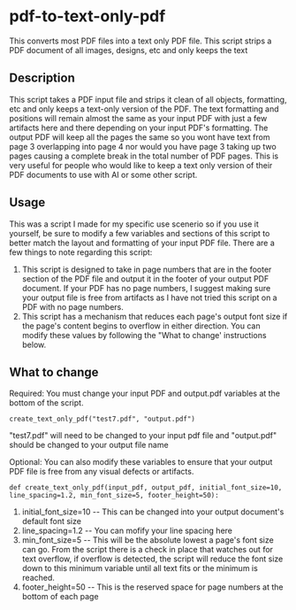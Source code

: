 # pdf-to-text-only-pdf
This converts most PDF files into a text only PDF file. This script strips a PDF document of all images, designs, etc and only keeps the text

## Description 
This script takes a PDF input file and strips it clean of all objects, formatting, etc and only keeps a text-only version of the PDF. The text formatting and positions will remain almost the same as your input PDF with just a few artifacts here and there depending on your input PDF's formatting. The output PDF will keep all the pages the same so you wont have text from page 3 overlapping into page 4 nor would you have page 3 taking up two pages causing a complete break in the total number of PDF pages. This is very useful for people who would like to keep a text only version of their PDF documents to use with AI or some other script.

## Usage
This was a script I made for my specific use scenerio so if you use it yourself, be sure to modify a few variables and sections of this script to better match the layout and formatting of your input PDF file.
There are a few things to note regarding this script:
1. This script is designed to take in page numbers that are in the footer section of the PDF file and output it in the footer of your output PDF document. If your PDF has no page numbers, I suggest making sure your output file is free from artifacts as I have not tried this script on a PDF with no page numbers.
2. This script has a mechanism that reduces each page's output font size if the page's content begins to overflow in either direction. You can modify these values by following the "What to change' instructions below.

## What to change

Required:
You must change your input PDF and output.pdf variables at the bottom of the script.
```
create_text_only_pdf("test7.pdf", "output.pdf")
```
"test7.pdf" will need to be changed to your input pdf file and "output.pdf" should be changed to your output file name


Optional:
You can also modify these variables to ensure that your output PDF file is free from any visual defects or artifacts. 
```
def create_text_only_pdf(input_pdf, output_pdf, initial_font_size=10, line_spacing=1.2, min_font_size=5, footer_height=50):
```

1. initial_font_size=10  -- This can be changed into your output document's default font size
2. line_spacing=1.2 -- You can mofify your line spacing here
3. min_font_size=5 -- This will be the absolute lowest a page's font size can go. From the script there is a check in place that watches out for text overflow, if overflow is detected, the script will reduce the font size down to this minimum variable until all text fits or the minimum is reached.
4. footer_height=50 -- This is the reserved space for page numbers at the bottom of each page
